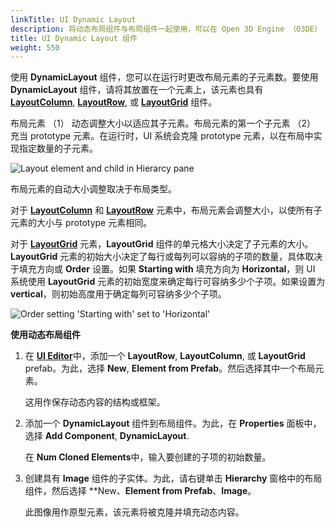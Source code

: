 ```yaml
---
linkTitle: UI Dynamic Layout
description: 将动态布局组件与布局组件一起使用，可以在 Open 3D Engine （O3DE） 中的游戏 UI 中显示动态内容。
title: UI Dynamic Layout 组件
weight: 550
---
```


使用 **DynamicLayout** 组件，您可以在运行时更改布局元素的子元素数。要使用 **DynamicLayout** 组件，请将其放置在一个元素上，该元素也具有[**LayoutColumn**](components-layout-column), [**LayoutRow**](components-layout-row), 或 [**LayoutGrid**](components-layout-grid) 组件。

布局元素 （1） 动态调整大小以适应其子元素。布局元素的第一个子元素 （2） 充当 prototype 元素。在运行时，UI 系统会克隆 prototype 元素，以在布局中实现指定数量的子元素。

![Layout element and child in Hierarcy pane](/images/user-guide/interactivity/user-interface/components/ui-editor-components-dynamic-child.png)

布局元素的自动大小调整取决于布局类型。

对于 [**LayoutColumn**](components-layout-column) 和 [**LayoutRow**](components-layout-row) 元素中，布局元素会调整大小，以使所有子元素的大小与 prototype 元素相同。

对于 [**LayoutGrid**](components-layout-grid) 元素，**LayoutGrid** 组件的单元格大小决定了子元素的大小。**LayoutGrid** 元素的初始大小决定了每行或每列可以容纳的子项的数量，具体取决于填充方向或 **Order** 设置。如果 **Starting with** 填充方向为 **Horizontal**，则 UI 系统使用 **LayoutGrid** 元素的初始宽度来确定每行可容纳多少个子项。如果设置为 **vertical**，则初始高度用于确定每列可容纳多少个子项。

![Order setting 'Starting with' set to 'Horizontal'](/images/user-guide/interactivity/user-interface/components/ui-editor-components-dynamic-fillorder.png)

**使用动态布局组件**

1. 在 [**UI Editor**](/docs/user-guide/interactivity/user-interface/editor)中，添加一个 **LayoutRow**, **LayoutColumn**, 或 **LayoutGrid** prefab。为此，选择 **New**, **Element from Prefab**。然后选择其中一个布局元素。

   这用作保存动态内容的结构或框架。

1. 添加一个 **DynamicLayout** 组件到布局组件。为此，在 **Properties** 面板中，选择 **Add Component**, **DynamicLayout**.

   在 **Num Cloned Elements**中，输入要创建的子项的初始数量。

1. 创建具有 **Image** 组件的子实体。为此，请右键单击 **Hierarchy** 窗格中的布局组件，然后选择 **New、**Element from Prefab**、**Image**。

   此图像用作原型元素，该元素将被克隆并填充动态内容。
